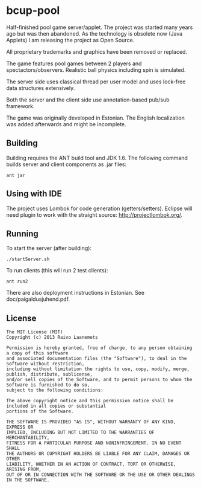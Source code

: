 bcup-pool
=========

Half-finished pool game server/applet. The project was started many years ago
but was then abandoned. As the technology is obsolete now (Java Applets) I am
releasing the project as Open Source.

All proprietary trademarks and graphics have been removed or replaced.

The game features pool games between 2 players and spectactors/observers.
Realistic ball physics including spin is simulated.

The server side uses classical thread per user model and uses lock-free
data structures extensively.

Both the server and the client side use annotation-based pub/sub framework.

The game was originally developed in Estonian. The English localization was added
afterwards and might be incomplete.

Building
--------

Building requires the ANT build tool and JDK 1.6. The following command builds
server and client components as .jar files:

    ant jar

Using with IDE
--------------

The project uses Lombok for code generation (getters/setters). Eclipse will need plugin to work
with the straight source: http://projectlombok.org/.
    
Running
-------

To start the server (after building):

    ./startServer.sh
    
To run clients (this will run 2 test clients):

    ant run2

There are also deployment instructions in Estonian. See doc/paigaldusjuhend.pdf.

License
-------

    The MIT License (MIT)
    Copyright (c) 2013 Raivo Laanemets
    
    Permission is hereby granted, free of charge, to any person obtaining a copy of this software
    and associated documentation files (the "Software"), to deal in the Software without restriction,
    including without limitation the rights to use, copy, modify, merge, publish, distribute, sublicense,
    and/or sell copies of the Software, and to permit persons to whom the Software is furnished to do so,
    subject to the following conditions:
    
    The above copyright notice and this permission notice shall be included in all copies or substantial
    portions of the Software.
    
    THE SOFTWARE IS PROVIDED "AS IS", WITHOUT WARRANTY OF ANY KIND, EXPRESS OR
    IMPLIED, INCLUDING BUT NOT LIMITED TO THE WARRANTIES OF MERCHANTABILITY,
    FITNESS FOR A PARTICULAR PURPOSE AND NONINFRINGEMENT. IN NO EVENT SHALL
    THE AUTHORS OR COPYRIGHT HOLDERS BE LIABLE FOR ANY CLAIM, DAMAGES OR OTHER
    LIABILITY, WHETHER IN AN ACTION OF CONTRACT, TORT OR OTHERWISE, ARISING FROM,
    OUT OF OR IN CONNECTION WITH THE SOFTWARE OR THE USE OR OTHER DEALINGS IN THE SOFTWARE.
